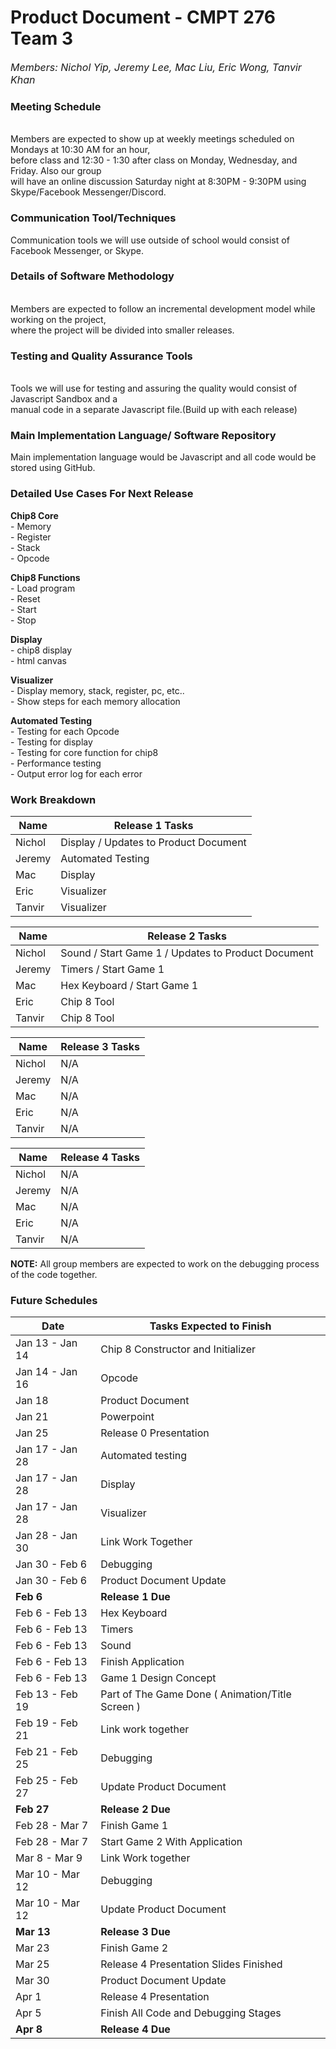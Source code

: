 # **Product Document** - CMPT 276 Team 3
_<font size = "3">
   Members: Nichol Yip, Jeremy Lee, Mac Liu, Eric Wong, Tanvir Khan
</font>_

### __Meeting Schedule__
<br>    Members are expected to show up at weekly meetings scheduled on Mondays at 10:30 AM for an hour, 
<br>    before class and 12:30 - 1:30 after class on Monday, Wednesday, and Friday. Also our group 
<br>    will have an online discussion Saturday night at 8:30PM - 9:30PM using Skype/Facebook Messenger/Discord.

### __Communication Tool/Techniques__
   Communication tools we will use outside of school would consist of Facebook Messenger, or Skype.

### __Details of Software Methodology__

<br>    Members are expected to follow an incremental development model while working on the project, 
<br>    where the project will be divided into smaller releases.

### __Testing and Quality Assurance Tools__

<br>    Tools we will use for testing and assuring the quality would consist of  Javascript Sandbox and a 
<br>    manual code in a separate Javascript file.(Build up with each release)

### __Main Implementation Language/ Software Repository__
   Main implementation language would be Javascript and all code would be stored using GitHub.
### __Detailed Use Cases For Next Release__

  
**Chip8 Core**
<br>    - Memory
<br>    - Register
<br>    - Stack
<br>   - Opcode


  **Chip8 Functions**
<br>    - Load program
<br>    - Reset
<br>    - Start
<br>    - Stop

  **Display**
<br>    - chip8 display
<br>    - html canvas

 **Visualizer**
<br>    - Display memory, stack, register, pc, etc..
<br>    - Show steps for each memory allocation

  **Automated Testing**
<br>    - Testing for each Opcode
<br>    - Testing for display
<br>    - Testing for core function for chip8
<br>    - Performance testing
<br>    - Output error log for each error

### __Work Breakdown__

| Name   | Release 1 Tasks |
| ------ | --------------- |
| Nichol | Display / Updates to Product Document |
| Jeremy | Automated Testing |
| Mac    | Display         |
| Eric   | Visualizer      |
| Tanvir | Visualizer      |

| Name   | Release 2 Tasks |
| ------ | --------------- |
| Nichol | Sound / Start Game 1 / Updates to Product Document |
| Jeremy | Timers / Start Game 1 |
| Mac    | Hex Keyboard / Start Game 1 |
| Eric   | Chip 8 Tool     |
| Tanvir | Chip 8 Tool     |

| Name   | Release 3 Tasks |
| ------ | --------------- |
| Nichol | N/A             |
| Jeremy | N/A             |
| Mac    | N/A             |
| Eric   | N/A             |
| Tanvir | N/A             |

| Name   | Release 4 Tasks |
| ------ | --------------- |
| Nichol | N/A             |
| Jeremy | N/A             |
| Mac    | N/A             |
| Eric   | N/A             |
| Tanvir | N/A             |

**NOTE:** All group members are expected to work on the debugging process of the code together.

### __Future Schedules__

| Date  | Tasks Expected to Finish  |
| ----  | ------------------------  |
| Jan 13 - Jan 14 | Chip 8 Constructor and Initializer |
| Jan 14 - Jan 16 | Opcode |
| Jan 18 | Product Document |
| Jan 21 | Powerpoint |
| Jan 25 | Release 0 Presentation |
| Jan 17 - Jan 28 | Automated testing |
| Jan 17 - Jan 28 | Display |
| Jan 17 - Jan 28 | Visualizer |
| Jan 28 - Jan 30 | Link Work Together |
| Jan 30 - Feb 6 | Debugging |
| Jan 30 - Feb 6 | Product Document Update |
| **Feb 6** | **Release 1 Due** |
| Feb 6 - Feb 13 | Hex Keyboard |
| Feb 6 - Feb 13 | Timers |
| Feb 6 - Feb 13 | Sound |
| Feb 6 - Feb 13 | Finish Application |
| Feb 6 - Feb 13 | Game 1 Design Concept |
| Feb 13 - Feb 19 | Part of The Game Done ( Animation/Title Screen ) |
| Feb 19 - Feb 21 | Link work together |
| Feb 21 - Feb 25 | Debugging |
| Feb 25 - Feb 27 | Update Product Document |
| **Feb 27** | **Release 2 Due** |
| Feb 28 - Mar 7 | Finish Game 1 |
| Feb 28 - Mar 7 | Start Game 2 With Application |
| Mar 8 - Mar 9 | Link Work together |
| Mar 10 - Mar 12 | Debugging |
| Mar 10 - Mar 12  | Update Product Document |
| **Mar 13** | **Release 3 Due** |
| Mar 23 | Finish Game 2 |
| Mar 25 | Release 4 Presentation Slides Finished |
| Mar 30 | Product Document Update |
| Apr 1 | Release 4 Presentation |
| Apr 5 | Finish All Code and Debugging Stages |
| **Apr 8** | **Release 4 Due** |
